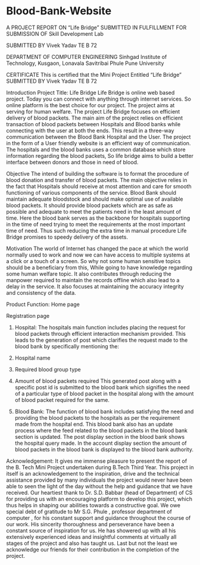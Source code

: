 # Blood-Bank-Website

A
PROJECT REPORT
ON
“Life Bridge”
SUBMITTED IN FULFILLMENT FOR SUBMISSION
OF
Skill Development Lab

SUBMITTED BY
Vivek Yadav TE B 72

DEPARTMENT OF COMPUTER ENGINEERING
Sinhgad Institute of Technology, Kusgaon, Lonavala
Savitribai Phule Pune University

CERTIFICATE
This is certified that the Mini Project Entitled 
“Life Bridge”
SUBMITTED BY
Vivek Yadav TE B 72

Introduction
Project Title:  Life Bridge 
Life Bridge is online web based project. Today you can connect with anything through internet services. So online platform is the best choice for our project. The project aims at serving for human welfare.
The project Life Bridge focuses on efficient delivery of blood packets. 
The main aim of the project relies on efficient transaction of blood packets between Hospitals and Blood banks while connecting with the user at both the ends. This result in a three-way communication between the Blood Bank Hospital and the User.
The project in the form of a User friendly website is an efficient way of communication.
The hospitals and the blood banks uses a common database which store information regarding the blood packets, 
So life bridge aims to build a better interface between donors and those in need of blood. 

Objective
The intend of building the software is to format the procedure of blood donation and transfer of blood packets.
The main objective relies in the fact that Hospitals should receive at most attention and care for smooth functioning of various components of the service.
Blood Bank should maintain adequate bloodstock and should make optimal use of available blood packets. It should provide blood packets which are as safe as possible and adequate to meet the patients need in the least amount of time. Here the blood bank serves as the backbone for hospitals supporting in the time of need trying to meet the requirements at the most important time of need.
Thus such reducing the extra time in manual procedure Life Bridge promises to speedy delivery of the assets.

Motivation
	The world of Internet has changed the pace at which the world normally used to work and now we can have access to multiple systems at a click or a touch of a screen.
So why not some human sensitive topics should be a beneficiary from this,
 While going to have knowledge regarding some human welfare topic. It also contributes through reducing the manpower required to maintain the records offline which also lead to a delay in the service. 
It also focuses at maintaining the accuracy integrity and consistency of the data.
 
Product Function: 
Home page
 
Registration page
 

1.	Hospital: 
The hospitals main function includes placing the request for blood packets through efficient interaction mechanism provided.
This leads to the generation of post which clarifies the request made to the blood bank by specifically mentioning the: 
1.	Hospital name 
2.	Required blood group type 
3.	Amount of blood packets required
This generated post along with a specific post id is submitted to the blood bank which signifies the need of a particular type of blood packet in the hospital along with the amount of blood packet required for the same.
 
2.	Blood Bank:
The function of blood bank includes satisfying the need and providing the blood packets to the hospitals as per the requirement made from the hospital end.
This blood bank also has an update process where the feed related to the blood packets in the blood bank section is updated. 
The post display section in the blood bank shows the hospital query made.
In the account display section the amount of blood packets in the blood bank is displayed to the blood bank authority. 

Acknowledgement:
It gives me immense pleasure to present the report of the B. Tech Mini Project undertaken during B.Tech Third Year.
This project in itself is an acknowledgement to the inspiration, drive and the technical assistance provided by many individuals the project would never have been able to seen the light of the day without the help and guidance that we have received.
Our heartiest thank to Dr. S.D. Babbar (head of Department) of CS for providing us with an encouraging platform to develop this project, which thus helps in shaping our abilities towards a constructive goal.
We owe special debt of gratitude to Mr S.G. Phule , professor department of computer , for his constant support and guidance throughout the course of our work. His sincerity thoroughness and perseverance have been a constant source of inspiration for us. He has showered up with all his extensively experienced ideas and insightful comments at virtually all stages of the project and also has taught us.
Last but not the least we acknowledge our friends for their contribution in the completion of the project.  
